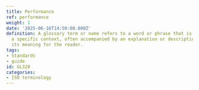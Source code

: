 ```yaml
---
title: Performance
ref: performance
weight: 1
date: '2025-06-16T14:50:00.000Z'
definition: A glossary term or name refers to a word or phrase that is defined within
  a specific context, often accompanied by an explanation or description to clarify
  its meaning for the reader.
tags:
- Standards
- guide
id: GL328
categories:
- ISO terminology
---
```


